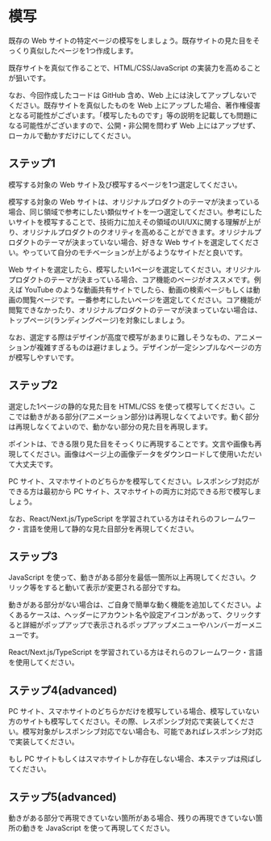 # 模写

既存の Web サイトの特定ページの模写をしましょう。既存サイトの見た目をそっくり真似したページを1つ作成します。

既存サイトを真似て作ることで、HTML/CSS/JavaScript の実装力を高めることが狙いです。

なお、今回作成したコードは GitHub 含め、Web 上には決してアップしないでください。既存サイトを真似したものを Web 上にアップした場合、著作権侵害となる可能性がございます。「模写したものです」等の説明を記載しても問題になる可能性がございますので、公開・非公開を問わず Web 上にはアップせず、ローカルで動かすだけにしてください。

## ステップ1

模写する対象の Web サイト及び模写するページを1つ選定してください。

模写する対象の Web サイトは、オリジナルプロダクトのテーマが決まっている場合、同じ領域で参考にしたい類似サイトを一つ選定してください。参考にしたいサイトを模写することで、技術力に加えその領域のUI/UXに関する理解が上がり、オリジナルプロダクトのクオリティを高めることができます。オリジナルプロダクトのテーマが決まっていない場合、好きな Web サイトを選定してください。やっていて自分のモチベーションが上がるようなサイトだと良いです。

Web サイトを選定したら、模写したい1ページを選定してください。オリジナルプロダクトのテーマが決まっている場合、コア機能のページがオススメです。例えば YouTube のような動画共有サイトでしたら、動画の検索ページもしくは動画の閲覧ページです。一番参考にしたいページを選定してください。コア機能が閲覧できなかったり、オリジナルプロダクトのテーマが決まっていない場合は、トップページ(ランディングページ)を対象にしましょう。

なお、選定する際はデザインが高度で模写があまりに難しそうなもの、アニメーションが複雑すぎるものは避けましょう。デザインが一定シンプルなページの方が模写しやすいです。

## ステップ2

選定した1ページの静的な見た目を HTML/CSS を使って模写してください。ここでは動きがある部分(アニメーション部分)は再現しなくてよいです。動く部分は再現しなくてよいので、動かない部分の見た目を再現します。

ポイントは、できる限り見た目をそっくりに再現することです。文言や画像も再現してください。画像はページ上の画像データをダウンロードして使用いただいて大丈夫です。

PC サイト、スマホサイトのどちらかを模写してください。レスポンシブ対応ができる方は最初から PC サイト、スマホサイトの両方に対応できる形で模写しましょう。

なお、React/Next.js/TypeScript を学習されている方はそれらのフレームワーク・言語を使用して静的な見た目部分を再現してください。

## ステップ3

JavaScript を使って、動きがある部分を最低一箇所以上再現してください。クリック等をすると動いて表示が変更される部分ですね。

動きがある部分がない場合は、ご自身で簡単な動く機能を追加してください。よくあるケースは、ヘッダーにアカウント名や設定アイコンがあって、クリックすると詳細がポップアップで表示されるポップアップメニューやハンバーガーメニューです。

React/Next.js/TypeScript を学習されている方はそれらのフレームワーク・言語を使用してください。

## ステップ4(advanced)

PC サイト、スマホサイトのどちらかだけを模写している場合、模写していない方のサイトも模写してください。その際、レスポンシブ対応で実装してください。模写対象がレスポンシブ対応でない場合も、可能であればレスポンシブ対応で実装してください。

もし PC サイトもしくはスマホサイトしか存在しない場合、本ステップは飛ばしてください。

## ステップ5(advanced)

動きがある部分で再現できていない箇所がある場合、残りの再現できていない箇所の動きを JavaScript を使って再現してください。
